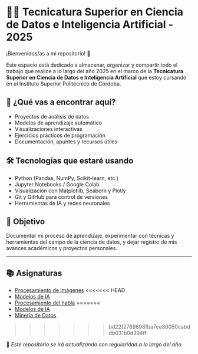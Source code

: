# 👩‍💻 Tecnicatura Superior en Ciencia de Datos e Inteligencia Artificial - 2025

¡Bienvenidos/as a mi repositorio! 📂

Este espacio está dedicado a almacenar, organizar y compartir todo el trabajo que realice a lo largo del año 2025 en el marco de la **Tecnicatura Superior en Ciencia de Datos e Inteligencia Artificial** que estoy cursando en el Instituto Superior Politécnico de Córdoba.

## 📌 ¿Qué vas a encontrar aquí?

- Proyectos de análisis de datos
- Modelos de aprendizaje automático
- Visualizaciones interactivas
- Ejercicios prácticos de programación
- Documentación, apuntes y recursos útiles

## 🛠 Tecnologías que estaré usando

- Python (Pandas, NumPy, Scikit-learn, etc.)
- Jupyter Notebooks / Google Colab
- Visualización con Matplotlib, Seaborn y Plotly
- Git y GitHub para control de versiones
- Herramientas de IA y redes neuronales

## 🎯 Objetivo

Documentar mi proceso de aprendizaje, experimentar con técnicas y herramientas del campo de la ciencia de datos, y dejar registro de mis avances académicos y proyectos personales.

---
## 📚 Asignaturas

- [Procesamiento de imágenes](https://github.com/Lalita635/TSCDIA-2025/tree/main/Procesamiento_de_imagenes)
<<<<<<< HEAD
- [Modelos de IA](https://github.com/Lalita635/TSCDIA-2025/tree/main/Modelos_de_IA)
- [Procesamiento del habla](https://github.com/Lalita635/TSCDIA-2025/tree/main/Procesamiento_del_habla)
=======
- [Modelos de IA](https://github.com/Lalita635/TSCDIA-2025/tree/main/Modeos_de_IA)
- [Minería de Datos](#)
>>>>>>> bd22f2769898fba7ee86050cabddb031b0d394ff


📌 *Este repositorio se irá actualizando con regularidad a lo largo del año.*

